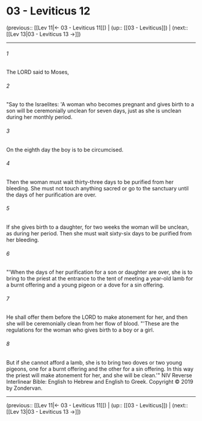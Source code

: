 # 03 - Leviticus 12

(previous:: [[Lev 11|← 03 - Leviticus 11]]) | (up:: [[03 - Leviticus]]) | (next:: [[Lev 13|03 - Leviticus 13 →]])

***


###### 1 
The LORD said to Moses, 

###### 2 
"Say to the Israelites: 'A woman who becomes pregnant and gives birth to a son will be ceremonially unclean for seven days, just as she is unclean during her monthly period. 

###### 3 
On the eighth day the boy is to be circumcised. 

###### 4 
Then the woman must wait thirty-three days to be purified from her bleeding. She must not touch anything sacred or go to the sanctuary until the days of her purification are over. 

###### 5 
If she gives birth to a daughter, for two weeks the woman will be unclean, as during her period. Then she must wait sixty-six days to be purified from her bleeding. 

###### 6 
"'When the days of her purification for a son or daughter are over, she is to bring to the priest at the entrance to the tent of meeting a year-old lamb for a burnt offering and a young pigeon or a dove for a sin offering. 

###### 7 
He shall offer them before the LORD to make atonement for her, and then she will be ceremonially clean from her flow of blood. "'These are the regulations for the woman who gives birth to a boy or a girl. 

###### 8 
But if she cannot afford a lamb, she is to bring two doves or two young pigeons, one for a burnt offering and the other for a sin offering. In this way the priest will make atonement for her, and she will be clean.'" NIV Reverse Interlinear Bible: English to Hebrew and English to Greek. Copyright © 2019 by Zondervan.

***

(previous:: [[Lev 11|← 03 - Leviticus 11]]) | (up:: [[03 - Leviticus]]) | (next:: [[Lev 13|03 - Leviticus 13 →]])
